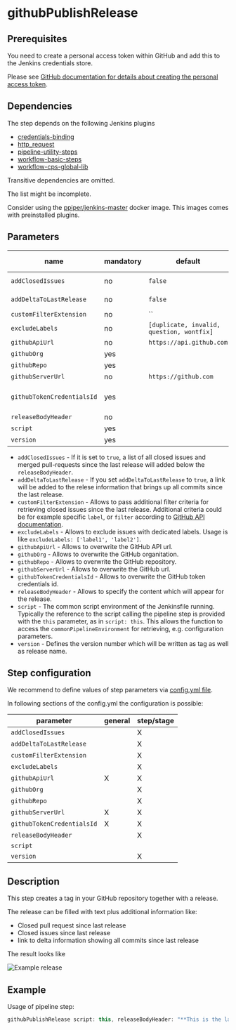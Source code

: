 # githubPublishRelease

## Prerequisites

You need to create a personal access token within GitHub and add this to the Jenkins credentials store.

Please see [GitHub documentation for details about creating the personal access token](https://help.github.com/articles/creating-a-personal-access-token-for-the-command-line/).

## Dependencies

The step depends on the following Jenkins plugins

* [credentials-binding](https://plugins.jenkins.io/credentials-binding)
* [http_request](https://plugins.jenkins.io/http_request)
* [pipeline-utility-steps](https://plugins.jenkins.io/pipeline-utility-steps)
* [workflow-basic-steps](https://plugins.jenkins.io/workflow-basic-steps)
* [workflow-cps-global-lib](https://plugins.jenkins.io/workflow-cps-global-lib)

Transitive dependencies are omitted.

The list might be incomplete.

Consider using the [ppiper/jenkins-master](https://cloud.docker.com/u/ppiper/repository/docker/ppiper/jenkins-master)
docker image. This images comes with preinstalled plugins.


## Parameters

| name | mandatory | default | possible values |
|------|-----------|---------|-----------------|
| `addClosedIssues` | no | `false` | `true`, `false` |
| `addDeltaToLastRelease` | no | `false` | `true`, `false` |
| `customFilterExtension` | no | `` |  |
| `excludeLabels` | no | `[duplicate, invalid, question, wontfix]` |  |
| `githubApiUrl` | no | `https://api.github.com` |  |
| `githubOrg` | yes |  |  |
| `githubRepo` | yes |  |  |
| `githubServerUrl` | no | `https://github.com` |  |
| `githubTokenCredentialsId` | yes |  | Jenkins credential id |
| `releaseBodyHeader` | no |  |  |
| `script` | yes |  |  |
| `version` | yes |  |  |

* `addClosedIssues` - If it is set to `true`, a list of all closed issues and merged pull-requests since the last release will added below the `releaseBodyHeader`.
* `addDeltaToLastRelease` - If you set `addDeltaToLastRelease` to `true`, a link will be added to the relese information that brings up all commits since the last release.
* `customFilterExtension` - Allows to pass additional filter criteria for retrieving closed issues since the last release. Additional criteria could be for example specific `label`, or `filter` according to [GitHub API documentation](https://developer.github.com/v3/issues/).
* `excludeLabels` - Allows to exclude issues with dedicated labels. Usage is like `excludeLabels: ['label1', 'label2']`.
* `githubApiUrl` - Allows to overwrite the GitHub API url.
* `githubOrg` - Allows to overwrite the GitHub organitation.
* `githubRepo` - Allows to overwrite the GitHub repository.
* `githubServerUrl` - Allows to overwrite the GitHub url.
* `githubTokenCredentialsId` - Allows to overwrite the GitHub token credentials id.
* `releaseBodyHeader` - Allows to specify the content which will appear for the release.
* `script` - The common script environment of the Jenkinsfile running. Typically the reference to the script calling the pipeline step is provided with the `this` parameter, as in `script: this`. This allows the function to access the `commonPipelineEnvironment` for retrieving, e.g. configuration parameters.
* `version` - Defines the version number which will be written as tag as well as release name.

## Step configuration

We recommend to define values of step parameters via [config.yml file](../configuration.md).

In following sections of the config.yml the configuration is possible:

| parameter | general | step/stage |
|-----------|---------|------------|
| `addClosedIssues` |  | X |
| `addDeltaToLastRelease` |  | X |
| `customFilterExtension` |  | X |
| `excludeLabels` |  | X |
| `githubApiUrl` | X | X |
| `githubOrg` |  | X |
| `githubRepo` |  | X |
| `githubServerUrl` | X | X |
| `githubTokenCredentialsId` | X | X |
| `releaseBodyHeader` |  | X |
| `script` |  |  |
| `version` |  | X |

## Description

This step creates a tag in your GitHub repository together with a release.

The release can be filled with text plus additional information like:

* Closed pull request since last release
* Closed issues since last release
* link to delta information showing all commits since last release

The result looks like

![Example release](../images/githubRelease.png)

## Example

Usage of pipeline step:

```groovy
githubPublishRelease script: this, releaseBodyHeader: "**This is the latest success!**<br />"
```

